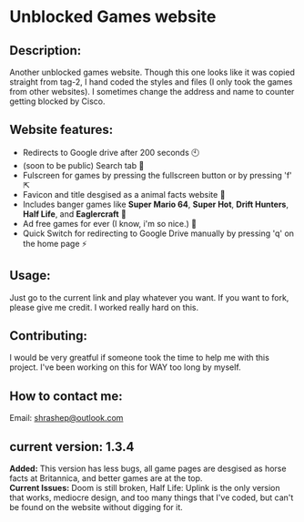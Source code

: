 # Unblocked Games website

## Description:
Another unblocked games website. Though this one looks like it was copied straight from tag-2, I hand coded the styles and files (I only took the games from other websites). I sometimes change the address and name to counter getting blocked by Cisco.

## Website features:
* Redirects to Google drive after 200 seconds 🕙
* (soon to be public) Search tab 🔎
* Fulscreen for games by pressing the fullscreen button or by pressing 'f' ⇱
* Favicon and title desgised as a animal facts website 🤫
* Includes banger games like **Super Mario 64**, **Super Hot**, **Drift Hunters**, **Half Life**, and **Eaglercraft** 🤘
* Ad free games for ever (I know, i'm so nice.) 🚫
* Quick Switch for redirecting to Google Drive manually by pressing 'q' on the home page ⚡

## Usage:
Just go to the current link and play whatever you want. If you want to fork, please give me credit. I worked really hard on this.

## Contributing:
I would be very greatful if someone took the time to help me with this project. I've been working on this for WAY too long by myself.

## How to contact me:
Email: shrashep@outlook.com

## current version: 1.3.4
**Added:**
This version has less bugs, all game pages are desgised as horse facts at Britannica, and better games are at the top.   
**Current Issues:**
Doom is still broken, Half Life: Uplink is the only version that works, mediocre design, and too many things that I've coded, but can't be found on the website without digging for it.
